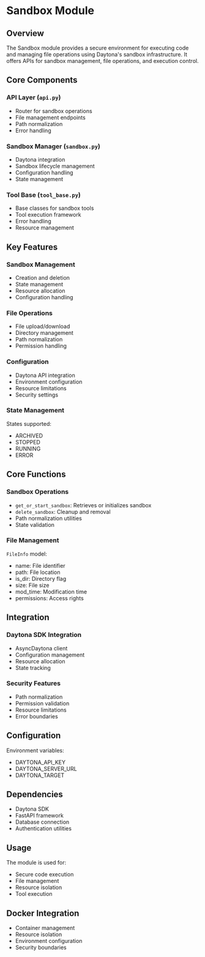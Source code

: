# Sandbox Module

## Overview
The Sandbox module provides a secure environment for executing code and managing file operations using Daytona's sandbox infrastructure. It offers APIs for sandbox management, file operations, and execution control.

## Core Components

### API Layer (`api.py`)
- Router for sandbox operations
- File management endpoints
- Path normalization
- Error handling

### Sandbox Manager (`sandbox.py`)
- Daytona integration
- Sandbox lifecycle management
- Configuration handling
- State management

### Tool Base (`tool_base.py`)
- Base classes for sandbox tools
- Tool execution framework
- Error handling
- Resource management

## Key Features

### Sandbox Management
- Creation and deletion
- State management
- Resource allocation
- Configuration handling

### File Operations
- File upload/download
- Directory management
- Path normalization
- Permission handling

### Configuration
- Daytona API integration
- Environment configuration
- Resource limitations
- Security settings

### State Management
States supported:
- ARCHIVED
- STOPPED
- RUNNING
- ERROR

## Core Functions

### Sandbox Operations
- `get_or_start_sandbox`: Retrieves or initializes sandbox
- `delete_sandbox`: Cleanup and removal
- Path normalization utilities
- State validation

### File Management
`FileInfo` model:
- name: File identifier
- path: File location
- is_dir: Directory flag
- size: File size
- mod_time: Modification time
- permissions: Access rights

## Integration

### Daytona SDK Integration
- AsyncDaytona client
- Configuration management
- Resource allocation
- State tracking

### Security Features
- Path normalization
- Permission validation
- Resource limitations
- Error boundaries

## Configuration
Environment variables:
- DAYTONA_API_KEY
- DAYTONA_SERVER_URL
- DAYTONA_TARGET

## Dependencies
- Daytona SDK
- FastAPI framework
- Database connection
- Authentication utilities

## Usage
The module is used for:
- Secure code execution
- File management
- Resource isolation
- Tool execution

## Docker Integration
- Container management
- Resource isolation
- Environment configuration
- Security boundaries
